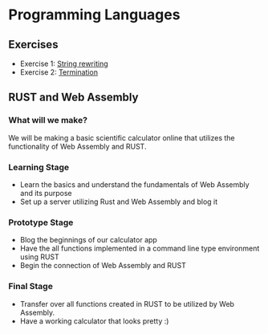 # Programming Languages 
## Exercises
- Exercise 1: [String rewriting](https://hackmd.io/s/r1uTP2Pnm)
- Exercise 2: [Termination](https://hackmd.io/s/H1Dt-hu3m)
## RUST and Web Assembly

### What will we make?
  We will be making a basic scientific calculator online that utilizes the functionality of Web Assembly and RUST.


### Learning Stage
- Learn the basics and understand the fundamentals of Web Assembly and its purpose
- Set up a server utilizing Rust and Web Assembly and blog it

### Prototype Stage
- Blog the beginnings of our calculator app
- Have the all functions implemented in a command line type environment using RUST
- Begin the connection of Web Assembly and RUST

### Final Stage
- Transfer over all functions created in RUST to be utilized by Web Assembly.
- Have a working calculator that looks pretty :)
